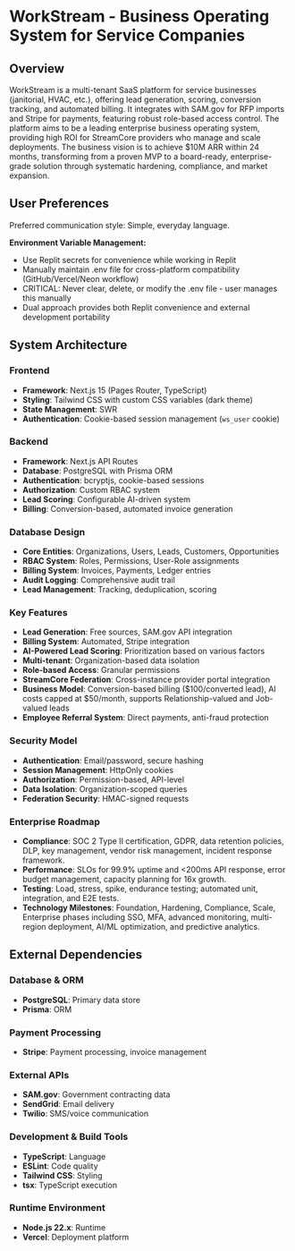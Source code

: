 # WorkStream - Business Operating System for Service Companies

## Overview
WorkStream is a multi-tenant SaaS platform for service businesses (janitorial, HVAC, etc.), offering lead generation, scoring, conversion tracking, and automated billing. It integrates with SAM.gov for RFP imports and Stripe for payments, featuring robust role-based access control. The platform aims to be a leading enterprise business operating system, providing high ROI for StreamCore providers who manage and scale deployments. The business vision is to achieve $10M ARR within 24 months, transforming from a proven MVP to a board-ready, enterprise-grade solution through systematic hardening, compliance, and market expansion.

## User Preferences

Preferred communication style: Simple, everyday language.

**Environment Variable Management:**
- Use Replit secrets for convenience while working in Replit
- Manually maintain .env file for cross-platform compatibility (GitHub/Vercel/Neon workflow)
- CRITICAL: Never clear, delete, or modify the .env file - user manages this manually
- Dual approach provides both Replit convenience and external development portability

## System Architecture

### Frontend
- **Framework**: Next.js 15 (Pages Router, TypeScript)
- **Styling**: Tailwind CSS with custom CSS variables (dark theme)
- **State Management**: SWR
- **Authentication**: Cookie-based session management (`ws_user` cookie)

### Backend
- **Framework**: Next.js API Routes
- **Database**: PostgreSQL with Prisma ORM
- **Authentication**: bcryptjs, cookie-based sessions
- **Authorization**: Custom RBAC system
- **Lead Scoring**: Configurable AI-driven system
- **Billing**: Conversion-based, automated invoice generation

### Database Design
- **Core Entities**: Organizations, Users, Leads, Customers, Opportunities
- **RBAC System**: Roles, Permissions, User-Role assignments
- **Billing System**: Invoices, Payments, Ledger entries
- **Audit Logging**: Comprehensive audit trail
- **Lead Management**: Tracking, deduplication, scoring

### Key Features
- **Lead Generation**: Free sources, SAM.gov API integration
- **Billing System**: Automated, Stripe integration
- **AI-Powered Lead Scoring**: Prioritization based on various factors
- **Multi-tenant**: Organization-based data isolation
- **Role-based Access**: Granular permissions
- **StreamCore Federation**: Cross-instance provider portal integration
- **Business Model**: Conversion-based billing ($100/converted lead), AI costs capped at $50/month, supports Relationship-valued and Job-valued leads
- **Employee Referral System**: Direct payments, anti-fraud protection

### Security Model
- **Authentication**: Email/password, secure hashing
- **Session Management**: HttpOnly cookies
- **Authorization**: Permission-based, API-level
- **Data Isolation**: Organization-scoped queries
- **Federation Security**: HMAC-signed requests

### Enterprise Roadmap
- **Compliance**: SOC 2 Type II certification, GDPR, data retention policies, DLP, key management, vendor risk management, incident response framework.
- **Performance**: SLOs for 99.9% uptime and <200ms API response, error budget management, capacity planning for 16x growth.
- **Testing**: Load, stress, spike, endurance testing; automated unit, integration, and E2E tests.
- **Technology Milestones**: Foundation, Hardening, Compliance, Scale, Enterprise phases including SSO, MFA, advanced monitoring, multi-region deployment, AI/ML optimization, and predictive analytics.

## External Dependencies

### Database & ORM
- **PostgreSQL**: Primary data store
- **Prisma**: ORM

### Payment Processing
- **Stripe**: Payment processing, invoice management

### External APIs
- **SAM.gov**: Government contracting data
- **SendGrid**: Email delivery
- **Twilio**: SMS/voice communication

### Development & Build Tools
- **TypeScript**: Language
- **ESLint**: Code quality
- **Tailwind CSS**: Styling
- **tsx**: TypeScript execution

### Runtime Environment
- **Node.js 22.x**: Runtime
- **Vercel**: Deployment platform